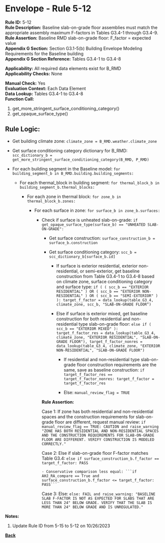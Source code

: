 
# Envelope - Rule 5-12  

**Rule ID:** 5-12  
**Rule Description:** Baseline slab-on-grade floor assemblies must match the appropriate assembly maximum F-factors in Tables G3.4-1 through G3.4-9.  
**Rule Assertion:** Baseline RMD slab-on-grade floor: F_factor = expected value  
**Appendix G Section:** Section G3.1-5(b) Building Envelope Modeling Requirements for the Baseline building  
**Appendix G Section Reference:** Tables G3.4-1 to G3.4-8  

**Applicability:** All required data elements exist for B_RMD  
**Applicability Checks:** None  

**Manual Check:** Yes  
**Evaluation Context:** Each Data Element  
**Data Lookup:** Tables G3.4-1 to G3.4-8  
**Function Call:**  

  1. get_more_stringent_surface_conditioning_category()  
  2. get_opaque_surface_type()  

## Rule Logic:  

- Get building climate zone: `climate_zone = B_RMD.weather.climate_zone`  

- Get surface conditioning category dictionary for B_RMD: `scc_dictionary_b = get_more_stringent_surface_conditioning_category(B_RMD, P_RMD)`  

- For each building segment in the Baseline model: `for building_segment_b in B_RMD.building.building_segments:`  

  - For each thermal_block in building segment: `for thermal_block_b in building_segment_b.thermal_blocks:`  

    - For each zone in thermal block: `for zone_b in thermal_block_b.zones:`  

      - For each surface in zone: `for surface_b in zone_b.surfaces:`  

        - Check if surface is unheated slab-on-grade: `if get_opaque_surface_type(surface_b) == "UNHEATED SLAB-ON-GRADE":`  

          - Get surface construction: `surface_construction_b = surface_b.construction`  

          - Get surface conditioning category: `scc_b = scc_dictionary_b[surface_b.id]`  

            - If surface is exterior residential, exterior non-residential, or semi-exterior, get baseline construction from Table G3.4-1 to G3.4-8 based on climate zone, surface conditioning category and surface type: `if ( ( scc_b == "EXTERIOR RESIDENTIAL" ) OR ( scc_b == "EXTERIOR NON-RESIDENTIAL" ) OR ( scc_b == "SEMI-EXTERIOR" ) ): target_f_factor = data_lookup(table_G3_4, climate_zone, scc_b, "SLAB-ON-GRADE FLOOR")`  

            - Else if surface is exterior mixed, get baseline construction for both residential and non-residential type slab-on-grade floor: `else if ( scc_b == "EXTERIOR MIXED" ): target_f_factor_res = data_lookup(table_G3_4, climate_zone, "EXTERIOR RESIDENTIAL", "SLAB-ON-GRADE FLOOR"), target_f_factor_nonres = data_lookup(table_G3_4, climate_zone, "EXTERIOR NON-RESIDENTIAL", "SLAB-ON-GRADE FLOOR")`  

              - If residential and non-residential type slab-on-grade floor construction requirements are the same, save as baseline construction: `if target_f_factor_res == target_f_factor_nonres: target_f_factor = target_f_factor_res`  

              - Else: `manual_review_flag = TRUE`  

          **Rule Assertion:**  

          Case 1: If zone has both residential and non-residential spaces and the construction requirements for slab-on-grade floor are different, request manual review: `if manual_review_flag == TRUE: CAUTION and raise_warning "ZONE HAS BOTH RESIDENTIAL AND NON-RESIDENTIAL SPACES AND THE CONSTRUCTION REQUIREMENTS FOR SLAB-ON-GRADE FLOOR ARE DIFFERENT. VERIFY CONSTRUCTION IS MODELED CORRECTLY."`  

          Case 2: Else if slab-on-grade floor F-factor matches Table G3.4: `else if surface_construction_b.f_factor == target_f_factor: PASS`  
          
              - Conservative comparison less equal: ```if AHJ_RA_compare == True and surface_construction_b.f_factor <= target_f_factor: PASS```

          Case 3: Else: `else: FAIL and raise_warning: "BASELINE SLAB F-FACTOR IS NOT AS EXPECTED FOR SLABS THAT ARE LESS THAN 24" BELOW GRADE. VERIFY THAT THE SLAB IS MORE THAN 24" BELOW GRADE AND IS UNREGULATED."`  

**Notes:**

1. Update Rule ID from 5-15 to 5-12 on 10/26/2023

**[Back](../_toc.md)**
